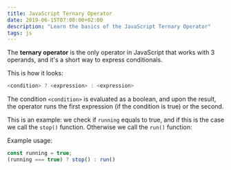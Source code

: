 ```yaml
---
title: JavaScript Ternary Operator
date: 2019-06-15T07:00:00+02:00
description: "Learn the basics of the JavaScript Ternary Operator"
tags: js
---
```


The **ternary operator** is the only operator in JavaScript that works with 3 operands, and it's a short way to express conditionals.

This is how it looks:

```js
<condition> ? <expression> : <expression>
```

The condition `<condition>` is evaluated as a boolean, and upon the result, the operator runs the first expression (if the condition is true) or the second.

This is an example: we check if `running` equals to true, and if this is the case we call the `stop()` function. Otherwise we call the `run()` function:

Example usage:

```js
const running = true;
(running === true) ? stop() : run()
```

